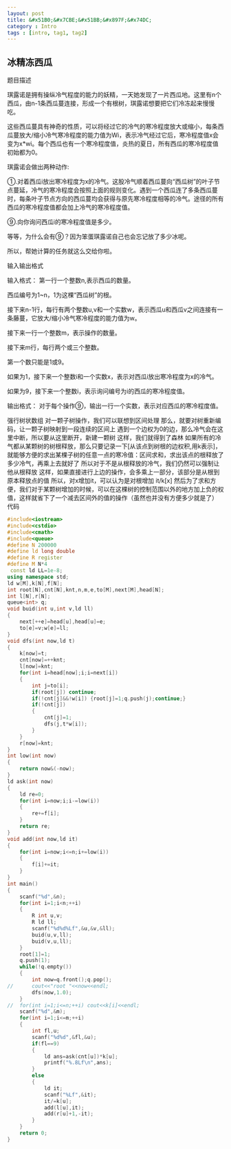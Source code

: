 ```yaml
---
layout: post
title: &#x51B0;&#x7CBE;&#x51BB;&#x897F;&#x74DC;
category : Intro 
tags : [intro, tag1, tag2]
---
```


## &#x51B0;&#x7CBE;&#x51BB;&#x897F;&#x74DC;
&#x9898;&#x76EE;&#x63CF;&#x8FF0;

&#x742A;&#x9732;&#x8BFA;&#x662F;&#x62E5;&#x6709;&#x64CD;&#x7EB5;&#x51B7;&#x6C14;&#x7A0B;&#x5EA6;&#x7684;&#x80FD;&#x529B;&#x7684;&#x5996;&#x7CBE;&#xFF0C;&#x4E00;&#x5929;&#x5979;&#x53D1;&#x73B0;&#x4E86;&#x4E00;&#x7247;&#x897F;&#x74DC;&#x5730;&#x3002;&#x8FD9;&#x91CC;&#x6709;n&#x4E2A;&#x897F;&#x74DC;&#xFF0C;&#x7531;n-1&#x6761;&#x897F;&#x74DC;&#x8513;&#x8FDE;&#x63A5;&#xFF0C;&#x5F62;&#x6210;&#x4E00;&#x4E2A;&#x6709;&#x6839;&#x6811;&#xFF0C;&#x742A;&#x9732;&#x8BFA;&#x60F3;&#x8981;&#x628A;&#x5B83;&#x4EEC;&#x51B7;&#x51BB;&#x8D77;&#x6765;&#x6162;&#x6162;&#x5403;&#x3002;

&#x8FD9;&#x4E9B;&#x897F;&#x74DC;&#x8513;&#x5177;&#x6709;&#x795E;&#x5947;&#x7684;&#x6027;&#x8D28;&#xFF0C;&#x53EF;&#x4EE5;&#x5C06;&#x7ECF;&#x8FC7;&#x5B83;&#x7684;&#x51B7;&#x6C14;&#x7684;&#x5BD2;&#x51B7;&#x7A0B;&#x5EA6;&#x653E;&#x5927;&#x6216;&#x7F29;&#x5C0F;&#xFF0C;&#x6BCF;&#x6761;&#x897F;&#x74DC;&#x8513;&#x653E;&#x5927;/&#x7F29;&#x5C0F;&#x51B7;&#x6C14;&#x5BD2;&#x51B7;&#x7A0B;&#x5EA6;&#x7684;&#x80FD;&#x529B;&#x503C;&#x4E3A;Wi&#xFF0C;&#x8868;&#x793A;&#x51B7;&#x6C14;&#x7ECF;&#x8FC7;&#x5B83;&#x540E;&#xFF0C;&#x5BD2;&#x51B7;&#x7A0B;&#x5EA6;&#x503C;x&#x4F1A;&#x53D8;&#x4E3A;x*wi&#x3002;&#x6BCF;&#x4E2A;&#x897F;&#x74DC;&#x4E5F;&#x6709;&#x4E00;&#x4E2A;&#x5BD2;&#x51B7;&#x7A0B;&#x5EA6;&#x503C;&#xFF0C;&#x708E;&#x70ED;&#x7684;&#x590F;&#x65E5;&#xFF0C;&#x6240;&#x6709;&#x897F;&#x74DC;&#x7684;&#x5BD2;&#x51B7;&#x7A0B;&#x5EA6;&#x503C;&#x521D;&#x59CB;&#x90FD;&#x4E3A;0&#x3002;

&#x742A;&#x9732;&#x8BFA;&#x4F1A;&#x505A;&#x51FA;&#x4E24;&#x79CD;&#x52A8;&#x4F5C;:

&#x2460;.&#x5BF9;&#x7740;&#x897F;&#x74DC;i&#x653E;&#x51FA;&#x5BD2;&#x51B7;&#x7A0B;&#x5EA6;&#x4E3A;x&#x7684;&#x51B7;&#x6C14;&#x3002;&#x8FD9;&#x80A1;&#x51B7;&#x6C14;&#x987A;&#x7740;&#x897F;&#x74DC;&#x8513;&#x5411;&#x201C;&#x897F;&#x74DC;&#x6811;&#x201D;&#x7684;&#x53F6;&#x5B50;&#x8282;&#x70B9;&#x8513;&#x5EF6;&#xFF0C;&#x51B7;&#x6C14;&#x7684;&#x5BD2;&#x51B7;&#x7A0B;&#x5EA6;&#x4F1A;&#x6309;&#x7167;&#x4E0A;&#x9762;&#x7684;&#x89C4;&#x5219;&#x53D8;&#x5316;&#x3002;&#x9047;&#x5230;&#x4E00;&#x4E2A;&#x897F;&#x74DC;&#x8FDE;&#x4E86;&#x591A;&#x6761;&#x897F;&#x74DC;&#x8513;&#x65F6;&#xFF0C;&#x6BCF;&#x6761;&#x53F6;&#x5B50;&#x8282;&#x70B9;&#x65B9;&#x5411;&#x7684;&#x897F;&#x74DC;&#x8513;&#x5747;&#x4F1A;&#x83B7;&#x5F97;&#x4E0E;&#x539F;&#x5148;&#x5BD2;&#x51B7;&#x7A0B;&#x5EA6;&#x76F8;&#x7B49;&#x7684;&#x51B7;&#x6C14;&#x3002;&#x9014;&#x5F84;&#x7684;&#x6240;&#x6709;&#x897F;&#x74DC;&#x7684;&#x5BD2;&#x51B7;&#x7A0B;&#x5EA6;&#x503C;&#x90FD;&#x4F1A;&#x52A0;&#x4E0A;&#x51B7;&#x6C14;&#x7684;&#x5BD2;&#x51B7;&#x7A0B;&#x5EA6;&#x503C;&#x3002;

&#x2468;.&#x5411;&#x4F60;&#x8BE2;&#x95EE;&#x897F;&#x74DC;i&#x7684;&#x5BD2;&#x51B7;&#x7A0B;&#x5EA6;&#x503C;&#x662F;&#x591A;&#x5C11;&#x3002;

&#x7B49;&#x7B49;&#xFF0C;&#x4E3A;&#x4EC0;&#x4E48;&#x4F1A;&#x6709;&#x2468;&#xFF1F;&#x56E0;&#x4E3A;&#x7B28;&#x86CB;&#x742A;&#x9732;&#x8BFA;&#x81EA;&#x5DF1;&#x4E5F;&#x4F1A;&#x5FD8;&#x8BB0;&#x653E;&#x4E86;&#x591A;&#x5C11;&#x51B0;&#x5462;&#x3002;

&#x6240;&#x4EE5;&#xFF0C;&#x5E2E;&#x5979;&#x8BA1;&#x7B97;&#x7684;&#x4EFB;&#x52A1;&#x5C31;&#x8FD9;&#x4E48;&#x4EA4;&#x7ED9;&#x4F60;&#x5566;&#x3002;

&#x8F93;&#x5165;&#x8F93;&#x51FA;&#x683C;&#x5F0F;

&#x8F93;&#x5165;&#x683C;&#x5F0F;&#xFF1A;
&#x7B2C;&#x4E00;&#x884C;&#x4E00;&#x4E2A;&#x6574;&#x6570;n,&#x8868;&#x793A;&#x897F;&#x74DC;&#x7684;&#x6570;&#x91CF;&#x3002;

&#x897F;&#x74DC;&#x7F16;&#x53F7;&#x4E3A;1~n&#xFF0C;1&#x4E3A;&#x8FD9;&#x68F5;&#x201C;&#x897F;&#x74DC;&#x6811;&#x201D;&#x7684;&#x6839;&#x3002;

&#x63A5;&#x4E0B;&#x6765;n-1&#x884C;&#xFF0C;&#x6BCF;&#x884C;&#x6709;&#x4E24;&#x4E2A;&#x6574;&#x6570;u,v&#x548C;&#x4E00;&#x4E2A;&#x5B9E;&#x6570;w&#xFF0C;&#x8868;&#x793A;&#x897F;&#x74DC;u&#x548C;&#x897F;&#x74DC;v&#x4E4B;&#x95F4;&#x8FDE;&#x63A5;&#x6709;&#x4E00;&#x6761;&#x85E4;&#x8513;&#xFF0C;&#x5B83;&#x653E;&#x5927;/&#x7F29;&#x5C0F;&#x51B7;&#x6C14;&#x5BD2;&#x51B7;&#x7A0B;&#x5EA6;&#x7684;&#x80FD;&#x529B;&#x503C;&#x4E3A;w&#x3002;

&#x63A5;&#x4E0B;&#x6765;&#x4E00;&#x884C;&#x4E00;&#x4E2A;&#x6574;&#x6570;m&#xFF0C;&#x8868;&#x793A;&#x64CD;&#x4F5C;&#x7684;&#x6570;&#x91CF;&#x3002;

&#x63A5;&#x4E0B;&#x6765;m&#x884C;&#xFF0C;&#x6BCF;&#x884C;&#x4E24;&#x4E2A;&#x6216;&#x4E09;&#x4E2A;&#x6574;&#x6570;&#x3002;

&#x7B2C;&#x4E00;&#x4E2A;&#x6570;&#x53EA;&#x80FD;&#x662F;1&#x6216;9&#x3002;

&#x5982;&#x679C;&#x4E3A;1&#xFF0C;&#x63A5;&#x4E0B;&#x6765;&#x4E00;&#x4E2A;&#x6574;&#x6570;i&#x548C;&#x4E00;&#x4E2A;&#x5B9E;&#x6570;x&#xFF0C;&#x8868;&#x793A;&#x5BF9;&#x897F;&#x74DC;i&#x653E;&#x51FA;&#x5BD2;&#x51B7;&#x7A0B;&#x5EA6;&#x4E3A;x&#x7684;&#x51B7;&#x6C14;&#x3002;

&#x5982;&#x679C;&#x4E3A;9&#xFF0C;&#x63A5;&#x4E0B;&#x6765;&#x4E00;&#x4E2A;&#x6574;&#x6570;i&#xFF0C;&#x8868;&#x793A;&#x8BE2;&#x95EE;&#x7F16;&#x53F7;&#x4E3A;i&#x7684;&#x897F;&#x74DC;&#x7684;&#x5BD2;&#x51B7;&#x7A0B;&#x5EA6;&#x503C;&#x3002;

&#x8F93;&#x51FA;&#x683C;&#x5F0F;&#xFF1A;
&#x5BF9;&#x4E8E;&#x6BCF;&#x4E2A;&#x64CD;&#x4F5C;&#x2468;&#xFF0C;&#x8F93;&#x51FA;&#x4E00;&#x884C;&#x4E00;&#x4E2A;&#x5B9E;&#x6570;&#xFF0C;&#x8868;&#x793A;&#x5BF9;&#x5E94;&#x897F;&#x74DC;&#x7684;&#x5BD2;&#x51B7;&#x7A0B;&#x5EA6;&#x503C;&#x3002;

&#x5F3A;&#x884C;&#x6811;&#x72B6;&#x6570;&#x7EC4;
&#x5BF9;&#x4E00;&#x9897;&#x5B50;&#x6811;&#x64CD;&#x4F5C;&#xFF0C;&#x6211;&#x4EEC;&#x53EF;&#x4EE5;&#x8054;&#x60F3;&#x5230;&#x533A;&#x95F4;&#x5904;&#x7406;
&#x90A3;&#x4E48;&#xFF0C;&#x5C31;&#x8981;&#x5BF9;&#x6811;&#x91CD;&#x65B0;&#x7F16;&#x7801;&#xFF0C;&#x8BA9;&#x4E00;&#x9897;&#x5B50;&#x6811;&#x6620;&#x5C04;&#x5230;&#x4E00;&#x6BB5;&#x8FDE;&#x7EED;&#x7684;&#x533A;&#x95F4;&#x4E0A;
&#x9047;&#x5230;&#x4E00;&#x4E2A;&#x8FB9;&#x6743;&#x4E3A;0&#x7684;&#x8FB9;&#xFF0C;&#x90A3;&#x4E48;&#x51B7;&#x6C14;&#x4F1A;&#x5728;&#x8FD9;&#x91CC;&#x4E2D;&#x65AD;&#xFF0C;&#x6240;&#x4EE5;&#x8981;&#x4ECE;&#x8FD9;&#x91CC;&#x65AD;&#x5F00;&#xFF0C;&#x65B0;&#x5EFA;&#x4E00;&#x9897;&#x6811;
&#x8FD9;&#x6837;&#xFF0C;&#x6211;&#x4EEC;&#x5C31;&#x5F97;&#x5230;&#x4E86;&#x68EE;&#x6797;
&#x5982;&#x679C;&#x6240;&#x6709;&#x7684;&#x51B7;&#x6C14;&#x90FD;&#x4ECE;&#x67D0;&#x9897;&#x6811;&#x7684;&#x6811;&#x6839;&#x91CA;&#x653E;&#xFF0C;&#x90A3;&#x4E48;&#x53EA;&#x8981;&#x8BB0;&#x5F55;&#x4E00;&#x4E0B;[&#x4ECE;&#x8BE5;&#x70B9;&#x5230;&#x6811;&#x6839;&#x7684;&#x8FB9;&#x6743;&#x79EF;,&#x7528;k&#x8868;&#x793A;]&#xFF0C;&#x5C31;&#x80FD;&#x591F;&#x65B9;&#x4FBF;&#x7684;&#x6C42;&#x51FA;&#x67D0;&#x68F5;&#x5B50;&#x6811;&#x7684;&#x4EFB;&#x610F;&#x4E00;&#x70B9;&#x7684;&#x5BD2;&#x51B7;&#x503C;&#xFF1A;&#x533A;&#x95F4;&#x6C42;&#x548C;&#xFF0C;&#x6C42;&#x51FA;&#x8BE5;&#x70B9;&#x7684;&#x6839;&#x91CA;&#x653E;&#x4E86;&#x591A;&#x5C11;&#x51B7;&#x6C14;&#xFF0C;&#x518D;&#x4E58;&#x4E0A;&#x53BB;&#x5C31;&#x597D;&#x4E86;
&#x6240;&#x4EE5;&#x5BF9;&#x4E8E;&#x4E0D;&#x662F;&#x4ECE;&#x6839;&#x91CA;&#x653E;&#x7684;&#x51B7;&#x6C14;&#xFF0C;&#x6211;&#x4EEC;&#x4ECD;&#x7136;&#x53EF;&#x4EE5;&#x5F3A;&#x5236;&#x8BA9;&#x4ED6;&#x4ECE;&#x6839;&#x91CA;&#x653E;
&#x8FD9;&#x6837;&#xFF0C;&#x5982;&#x679C;&#x76F4;&#x63A5;&#x8FDB;&#x884C;&#x4E0A;&#x8FB9;&#x7684;&#x64CD;&#x4F5C;&#xFF0C;&#x4F1A;&#x591A;&#x4E58;&#x4E0A;&#x4E00;&#x90E8;&#x5206;&#xFF0C;&#x8BE5;&#x90E8;&#x5206;&#x662F;&#x4ECE;&#x6839;&#x5230;&#x539F;&#x672C;&#x91CA;&#x653E;&#x70B9;&#x7684;&#x503C;
&#x6240;&#x4EE5;&#xFF0C;&#x5BF9;x&#x589E;&#x52A0;it&#xFF0C;&#x53EF;&#x4EE5;&#x8BA4;&#x4E3A;&#x662F;&#x5BF9;&#x6839;&#x589E;&#x52A0;  it/k[x]
&#x7136;&#x540E;&#x4E3A;&#x4E86;&#x6C42;&#x548C;&#x65B9;&#x4FBF;&#xFF0C;&#x6211;&#x4EEC;&#x5BF9;&#x4E8E;&#x67D0;&#x9897;&#x6811;&#x589E;&#x52A0;&#x7684;&#x65F6;&#x5019;&#xFF0C;&#x53EF;&#x4EE5;&#x5728;&#x8FD9;&#x68F5;&#x6811;&#x7684;&#x63A7;&#x5236;&#x8303;&#x56F4;&#x4EE5;&#x5916;&#x7684;&#x5730;&#x65B9;&#x52A0;&#x4E0A;&#x8D1F;&#x7684;&#x6743;&#x503C;&#xFF0C;&#x8FD9;&#x6837;&#x5C31;&#x7701;&#x4E0B;&#x4E86;&#x4E00;&#x4E2A;&#x51CF;&#x53BB;&#x533A;&#x95F4;&#x5916;&#x7684;&#x503C;&#x7684;&#x64CD;&#x4F5C;&#xFF08;&#x867D;&#x7136;&#x4E5F;&#x5E76;&#x6CA1;&#x6709;&#x65B9;&#x4FBF;&#x591A;&#x5C11;&#x5C31;&#x662F;&#x4E86;&#xFF09;
&#x4EE3;&#x7801;




```cpp 
#include<iostream>
#include<cstdio>
#include<cmath>
#include<queue>
#define N 200000
#define ld long double
#define R register
#define M N*4
 const ld LL=1e-8;
using namespace std;
ld w[M],k[N],f[N];
int root[N],cnt[N],knt,n,m,e,to[M],next[M],head[N];
int l[N],r[N];
queue<int> q;
void buid(int u,int v,ld ll)
{
	next[++e]=head[u],head[u]=e;
	to[e]=v;w[e]=ll;
}
void dfs(int now,ld t)
{
	k[now]=t;
	cnt[now]=++knt;
	l[now]=knt;
	for(int i=head[now];i;i=next[i])
	{
		int j=to[i];
		if(root[j]) continue;
		if(!cnt[j]&&!w[i]) {root[j]=1;q.push(j);continue;}
		if(!cnt[j])
		{
			cnt[j]=1;
			dfs(j,t*w[i]);
		}
	}
	r[now]=knt;
}
int low(int now)
{
	return now&(-now);
}
ld ask(int now)
{
	ld re=0;
	for(int i=now;i;i-=low(i))
	{
		re+=f[i];
	}
	return re;
}
void add(int now,ld it)
{
	for(int i=now;i<=n;i+=low(i))
	{
		f[i]+=it;
	}
}
int main()
{
	scanf("%d",&n);
	for(int i=1;i<n;++i)
	{
		R int u,v;
		R ld ll;
		scanf("%d%d%Lf",&u,&v,&ll);
		buid(u,v,ll);
		buid(v,u,ll);
	}
	root[1]=1;
	q.push(1);
	while(!q.empty())
	{
		int now=q.front();q.pop();
//		cout<<"root "<<now<<endl;
		dfs(now,1.0);
	}
//	for(int i=1;i<=n;++i) cout<<k[i]<<endl;
	scanf("%d",&m);
	for(int i=1;i<=m;++i)
	{
		int fl,u;
		scanf("%d%d",&fl,&u);
		if(fl==9)
		{
			ld ans=ask(cnt[u])*k[u];
			printf("%.8Lf\n",ans);
		}
		else
		{
			ld it;
			scanf("%Lf",&it);
			it/=k[u];
			add(l[u],it);
			add(r[u]+1,-it);
		}
	}
	return 0;
}
``` 
